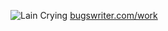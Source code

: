 ![Lain Crying](https://media.tenor.com/oa-uWuwCjrgAAAAm/lain-serial-experiments-lain.webp)
[bugswriter.com/work](https://bugswriter.com/work)
